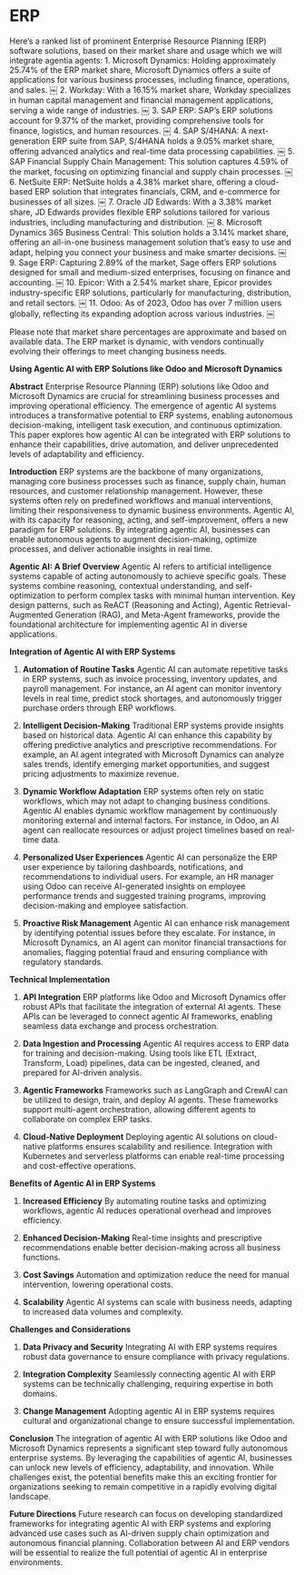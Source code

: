 # ERP

Here’s a ranked list of prominent Enterprise Resource Planning (ERP) software solutions, based on their market share and usage which we will integrate agentia agents:
	1.	Microsoft Dynamics: Holding approximately 25.74% of the ERP market share, Microsoft Dynamics offers a suite of applications for various business processes, including finance, operations, and sales.  ￼
	2.	Workday: With a 16.15% market share, Workday specializes in human capital management and financial management applications, serving a wide range of industries.  ￼
	3.	SAP ERP: SAP’s ERP solutions account for 9.37% of the market, providing comprehensive tools for finance, logistics, and human resources.  ￼
	4.	SAP S/4HANA: A next-generation ERP suite from SAP, S/4HANA holds a 9.05% market share, offering advanced analytics and real-time data processing capabilities.  ￼
	5.	SAP Financial Supply Chain Management: This solution captures 4.59% of the market, focusing on optimizing financial and supply chain processes.  ￼
	6.	NetSuite ERP: NetSuite holds a 4.38% market share, offering a cloud-based ERP solution that integrates financials, CRM, and e-commerce for businesses of all sizes.  ￼
	7.	Oracle JD Edwards: With a 3.38% market share, JD Edwards provides flexible ERP solutions tailored for various industries, including manufacturing and distribution.  ￼
	8.	Microsoft Dynamics 365 Business Central: This solution holds a 3.14% market share, offering an all-in-one business management solution that’s easy to use and adapt, helping you connect your business and make smarter decisions.  ￼
	9.	Sage ERP: Capturing 2.89% of the market, Sage offers ERP solutions designed for small and medium-sized enterprises, focusing on finance and accounting.  ￼
	10.	Epicor: With a 2.54% market share, Epicor provides industry-specific ERP solutions, particularly for manufacturing, distribution, and retail sectors.  ￼
	11.	Odoo: As of 2023, Odoo has over 7 million users globally, reflecting its expanding adoption across various industries.  ￼

Please note that market share percentages are approximate and based on available data. The ERP market is dynamic, with vendors continually evolving their offerings to meet changing business needs.

**Using Agentic AI with ERP Solutions like Odoo and Microsoft Dynamics**

**Abstract**
Enterprise Resource Planning (ERP) solutions like Odoo and Microsoft Dynamics are crucial for streamlining business processes and improving operational efficiency. The emergence of agentic AI systems introduces a transformative potential to ERP systems, enabling autonomous decision-making, intelligent task execution, and continuous optimization. This paper explores how agentic AI can be integrated with ERP solutions to enhance their capabilities, drive automation, and deliver unprecedented levels of adaptability and efficiency.

**Introduction**
ERP systems are the backbone of many organizations, managing core business processes such as finance, supply chain, human resources, and customer relationship management. However, these systems often rely on predefined workflows and manual interventions, limiting their responsiveness to dynamic business environments. Agentic AI, with its capacity for reasoning, acting, and self-improvement, offers a new paradigm for ERP solutions. By integrating agentic AI, businesses can enable autonomous agents to augment decision-making, optimize processes, and deliver actionable insights in real time.

**Agentic AI: A Brief Overview**
Agentic AI refers to artificial intelligence systems capable of acting autonomously to achieve specific goals. These systems combine reasoning, contextual understanding, and self-optimization to perform complex tasks with minimal human intervention. Key design patterns, such as ReACT (Reasoning and Acting), Agentic Retrieval-Augmented Generation (RAG), and Meta-Agent frameworks, provide the foundational architecture for implementing agentic AI in diverse applications.

**Integration of Agentic AI with ERP Systems**
1. **Automation of Routine Tasks**
Agentic AI can automate repetitive tasks in ERP systems, such as invoice processing, inventory updates, and payroll management. For instance, an AI agent can monitor inventory levels in real time, predict stock shortages, and autonomously trigger purchase orders through ERP workflows.

2. **Intelligent Decision-Making**
Traditional ERP systems provide insights based on historical data. Agentic AI can enhance this capability by offering predictive analytics and prescriptive recommendations. For example, an AI agent integrated with Microsoft Dynamics can analyze sales trends, identify emerging market opportunities, and suggest pricing adjustments to maximize revenue.

3. **Dynamic Workflow Adaptation**
ERP systems often rely on static workflows, which may not adapt to changing business conditions. Agentic AI enables dynamic workflow management by continuously monitoring external and internal factors. For instance, in Odoo, an AI agent can reallocate resources or adjust project timelines based on real-time data.

4. **Personalized User Experiences**
Agentic AI can personalize the ERP user experience by tailoring dashboards, notifications, and recommendations to individual users. For example, an HR manager using Odoo can receive AI-generated insights on employee performance trends and suggested training programs, improving decision-making and employee satisfaction.

5. **Proactive Risk Management**
Agentic AI can enhance risk management by identifying potential issues before they escalate. For instance, in Microsoft Dynamics, an AI agent can monitor financial transactions for anomalies, flagging potential fraud and ensuring compliance with regulatory standards.

**Technical Implementation**
1. **API Integration**
ERP platforms like Odoo and Microsoft Dynamics offer robust APIs that facilitate the integration of external AI agents. These APIs can be leveraged to connect agentic AI frameworks, enabling seamless data exchange and process orchestration.

2. **Data Ingestion and Processing**
Agentic AI requires access to ERP data for training and decision-making. Using tools like ETL (Extract, Transform, Load) pipelines, data can be ingested, cleaned, and prepared for AI-driven analysis.

3. **Agentic Frameworks**
Frameworks such as LangGraph and CrewAI can be utilized to design, train, and deploy AI agents. These frameworks support multi-agent orchestration, allowing different agents to collaborate on complex ERP tasks.

4. **Cloud-Native Deployment**
Deploying agentic AI solutions on cloud-native platforms ensures scalability and resilience. Integration with Kubernetes and serverless platforms can enable real-time processing and cost-effective operations.

**Benefits of Agentic AI in ERP Systems**
1. **Increased Efficiency**
By automating routine tasks and optimizing workflows, agentic AI reduces operational overhead and improves efficiency.

2. **Enhanced Decision-Making**
Real-time insights and prescriptive recommendations enable better decision-making across all business functions.

3. **Cost Savings**
Automation and optimization reduce the need for manual intervention, lowering operational costs.

4. **Scalability**
Agentic AI systems can scale with business needs, adapting to increased data volumes and complexity.

**Challenges and Considerations**
1. **Data Privacy and Security**
Integrating AI with ERP systems requires robust data governance to ensure compliance with privacy regulations.

2. **Integration Complexity**
Seamlessly connecting agentic AI with ERP systems can be technically challenging, requiring expertise in both domains.

3. **Change Management**
Adopting agentic AI in ERP systems requires cultural and organizational change to ensure successful implementation.

**Conclusion**
The integration of agentic AI with ERP solutions like Odoo and Microsoft Dynamics represents a significant step toward fully autonomous enterprise systems. By leveraging the capabilities of agentic AI, businesses can unlock new levels of efficiency, adaptability, and innovation. While challenges exist, the potential benefits make this an exciting frontier for organizations seeking to remain competitive in a rapidly evolving digital landscape.

**Future Directions**
Future research can focus on developing standardized frameworks for integrating agentic AI with ERP systems and exploring advanced use cases such as AI-driven supply chain optimization and autonomous financial planning. Collaboration between AI and ERP vendors will be essential to realize the full potential of agentic AI in enterprise environments.

